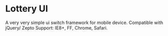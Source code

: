 Lottery UI
=========
A very very simple ui switch framework for mobile device.
Compatible with jQuery/ Zepto
Support: IE8+, FF, Chrome, Safari.
